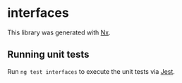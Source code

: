 # interfaces

This library was generated with [Nx](https://nx.dev).

## Running unit tests

Run `ng test interfaces` to execute the unit tests via [Jest](https://jestjs.io).

